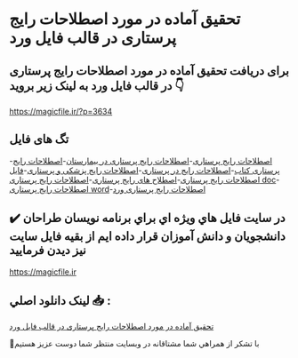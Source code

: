 # تحقیق آماده در مورد اصطلاحات رایج پرستاری در قالب فایل ورد

## برای دریافت تحقیق آماده در مورد اصطلاحات رایج پرستاری در قالب فایل ورد به لینک زیر بروید 👇

https://magicfile.ir/?p=3634

## تگ های فایل

-[اصطلاحات رایج پرستاری](https://magicfile.ir/product/%d8%aa%d8%ad%d9%82%db%8c%d9%82-%d8%a2%d9%85%d8%a7%d8%af%d9%87-%d8%a7%d8%b5%d8%b7%d9%84%d8%a7%d8%ad%d8%a7%d8%aa-%d8%b1%d8%a7%db%8c%d8%ac-%d9%be%d8%b1%d8%b3%d8%aa%d8%a7%d8%b1%db%8c/)-[اصطلاحات رایج پرستاری در بیمارستان](https://magicfile.ir/product/%d8%aa%d8%ad%d9%82%db%8c%d9%82-%d8%a2%d9%85%d8%a7%d8%af%d9%87-%d8%a7%d8%b5%d8%b7%d9%84%d8%a7%d8%ad%d8%a7%d8%aa-%d8%b1%d8%a7%db%8c%d8%ac-%d9%be%d8%b1%d8%b3%d8%aa%d8%a7%d8%b1%db%8c/)-[اصطلاحات رایج پرستاری کتاب](https://magicfile.ir/product/%d8%aa%d8%ad%d9%82%db%8c%d9%82-%d8%a2%d9%85%d8%a7%d8%af%d9%87-%d8%a7%d8%b5%d8%b7%d9%84%d8%a7%d8%ad%d8%a7%d8%aa-%d8%b1%d8%a7%db%8c%d8%ac-%d9%be%d8%b1%d8%b3%d8%aa%d8%a7%d8%b1%db%8c/)-[اصطلاحات رایج در پرستاری](https://magicfile.ir/product/%d8%aa%d8%ad%d9%82%db%8c%d9%82-%d8%a2%d9%85%d8%a7%d8%af%d9%87-%d8%a7%d8%b5%d8%b7%d9%84%d8%a7%d8%ad%d8%a7%d8%aa-%d8%b1%d8%a7%db%8c%d8%ac-%d9%be%d8%b1%d8%b3%d8%aa%d8%a7%d8%b1%db%8c/)-[اصطلاحات رایج پزشکی و پرستاری](https://magicfile.ir/product/%d8%aa%d8%ad%d9%82%db%8c%d9%82-%d8%a2%d9%85%d8%a7%d8%af%d9%87-%d8%a7%d8%b5%d8%b7%d9%84%d8%a7%d8%ad%d8%a7%d8%aa-%d8%b1%d8%a7%db%8c%d8%ac-%d9%be%d8%b1%d8%b3%d8%aa%d8%a7%d8%b1%db%8c/)-[فایل اصطلاحات رایج پرستاری](https://magicfile.ir/product/%d8%aa%d8%ad%d9%82%db%8c%d9%82-%d8%a2%d9%85%d8%a7%d8%af%d9%87-%d8%a7%d8%b5%d8%b7%d9%84%d8%a7%d8%ad%d8%a7%d8%aa-%d8%b1%d8%a7%db%8c%d8%ac-%d9%be%d8%b1%d8%b3%d8%aa%d8%a7%d8%b1%db%8c/)-[اصطلاح های رایج پرستاری](https://magicfile.ir/product/%d8%aa%d8%ad%d9%82%db%8c%d9%82-%d8%a2%d9%85%d8%a7%d8%af%d9%87-%d8%a7%d8%b5%d8%b7%d9%84%d8%a7%d8%ad%d8%a7%d8%aa-%d8%b1%d8%a7%db%8c%d8%ac-%d9%be%d8%b1%d8%b3%d8%aa%d8%a7%d8%b1%db%8c/)-[اصطلاحات رایج پرستاری doc](https://magicfile.ir/product/%d8%aa%d8%ad%d9%82%db%8c%d9%82-%d8%a2%d9%85%d8%a7%d8%af%d9%87-%d8%a7%d8%b5%d8%b7%d9%84%d8%a7%d8%ad%d8%a7%d8%aa-%d8%b1%d8%a7%db%8c%d8%ac-%d9%be%d8%b1%d8%b3%d8%aa%d8%a7%d8%b1%db%8c/)-[اصطلاحات رایج پرستاری word](https://magicfile.ir/product/%d8%aa%d8%ad%d9%82%db%8c%d9%82-%d8%a2%d9%85%d8%a7%d8%af%d9%87-%d8%a7%d8%b5%d8%b7%d9%84%d8%a7%d8%ad%d8%a7%d8%aa-%d8%b1%d8%a7%db%8c%d8%ac-%d9%be%d8%b1%d8%b3%d8%aa%d8%a7%d8%b1%db%8c/)-[اصطلاحات رایج پرستاری ورد](https://magicfile.ir/product/%d8%aa%d8%ad%d9%82%db%8c%d9%82-%d8%a2%d9%85%d8%a7%d8%af%d9%87-%d8%a7%d8%b5%d8%b7%d9%84%d8%a7%d8%ad%d8%a7%d8%aa-%d8%b1%d8%a7%db%8c%d8%ac-%d9%be%d8%b1%d8%b3%d8%aa%d8%a7%d8%b1%db%8c/)

## ✔️ در سايت فايل هاي ويژه اي براي برنامه نويسان طراحان دانشجويان و دانش آموزان قرار داده ايم از بقيه فايل سايت نيز ديدن فرماييد

https://magicfile.ir


## لينک دانلود اصلي 📥 :

[تحقیق آماده در مورد اصطلاحات رایج پرستاری در قالب فایل ورد](https://magicfile.ir/product/%d8%aa%d8%ad%d9%82%db%8c%d9%82-%d8%a2%d9%85%d8%a7%d8%af%d9%87-%d8%a7%d8%b5%d8%b7%d9%84%d8%a7%d8%ad%d8%a7%d8%aa-%d8%b1%d8%a7%db%8c%d8%ac-%d9%be%d8%b1%d8%b3%d8%aa%d8%a7%d8%b1%db%8c/) 


🙏با تشکر از همراهي شما مشتاقانه در وبسایت منتظر شما دوست عزیز هستیم

